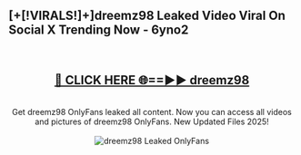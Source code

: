<h2>[+[!VIRALS!]+]dreemz98 Leaked Video Viral On Social X Trending Now - 6yno2</h2>
<br>
<div align="center">
<h2><a href="https://libra.edu.pl?dreemz98" rel="nofollow">🔴 CLICK HERE 🌐==►► dreemz98</a></h2>
<br>
Get dreemz98 OnlyFans leaked all content. Now you can access all videos and pictures of dreemz98 OnlyFans. New Updated Files 2025!
<br>
<br>
<a href="https://libra.edu.pl?dreemz98" rel="nofollow" data-target="animated-image.originalLink"><img src="https://i.ibb.co.com/WyWwxjT/player-gif2.gif" alt="dreemz98 Leaked OnlyFans" style="max-width: 100%; display: inline-block;" data-target="animated-image.originalImage"></a>
</div>
<br>